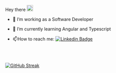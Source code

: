 Hey there   <img src="https://media.giphy.com/media/hvRJCLFzcasrR4ia7z/giphy.gif" width="20px"/>

- :telescope: I’m working as a Software Developer

- 🌱 I’m currently learning Angular and Typescript

- :mailbox:How to reach me: [![Linkedin Badge](https://img.shields.io/badge/-serhatayata1-blue?style=flat&logo=Linkedin&logoColor=white)](https://tr.linkedin.com/in/serhatayata1)

<br>

<br>

[![GitHub Streak](http://github-readme-streak-stats.herokuapp.com?user=serhatayata&theme=dark&background=000000)](https://git.io/streak-stats)

